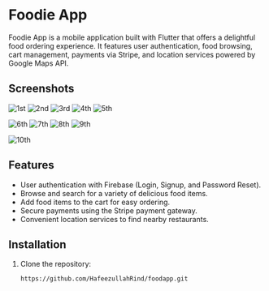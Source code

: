 # Foodie App

Foodie App is a mobile application built with Flutter that offers a delightful food ordering experience. It features user authentication, food browsing, cart management, payments via Stripe, and location services powered by Google Maps API.

## Screenshots

![1st](https://github.com/HafeezullahRind/foodapp/assets/121288207/d439a651-801c-4abe-b50b-2069f7de1c8e)
![2nd](https://github.com/HafeezullahRind/foodapp/assets/121288207/62ead498-9fe3-4516-b44a-fcf650aa33c1)
![3rd](https://github.com/HafeezullahRind/foodapp/assets/121288207/43e30c63-b230-4776-8ffd-4115ce302f4d)
![4th](https://github.com/HafeezullahRind/foodapp/assets/121288207/b8332925-a7bd-43d8-a1af-6ad931913935)
![5th](https://github.com/HafeezullahRind/foodapp/assets/121288207/d8d34f63-5f57-428b-a685-9920a6753e54)

![6th](https://github.com/HafeezullahRind/foodapp/assets/121288207/b1b580e7-2428-43d7-8df3-21cba8bb59be)
![7th](https://github.com/HafeezullahRind/foodapp/assets/121288207/09b0d078-3dcd-47eb-9142-6e813ac88be5)
![8th](https://github.com/HafeezullahRind/foodapp/assets/121288207/3f47f8e7-0a8d-462a-a4c9-43157cdf0ea6)
![9th](https://github.com/HafeezullahRind/foodapp/assets/121288207/f8a1ecdd-0b3d-4b4d-9016-9e6feb8c90a3)

![10th](https://github.com/HafeezullahRind/foodapp/assets/121288207/f9fe0c4f-e366-45a3-b5ff-d17a06f18b68)


## Features

- User authentication with Firebase (Login, Signup, and Password Reset).
- Browse and search for a variety of delicious food items.
- Add food items to the cart for easy ordering.
- Secure payments using the Stripe payment gateway.
- Convenient location services to find nearby restaurants.

## Installation

1. Clone the repository:

   ```bash
   https://github.com/HafeezullahRind/foodapp.git
